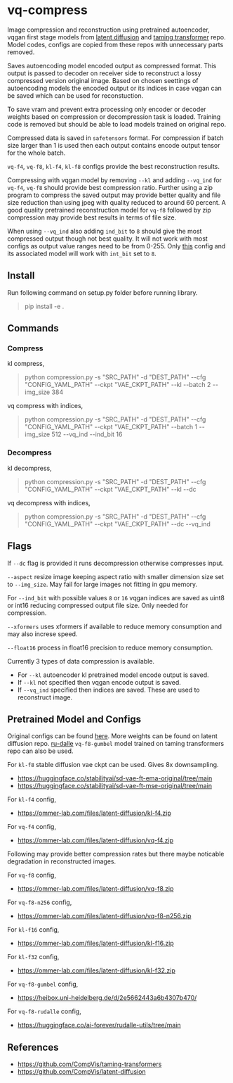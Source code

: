 # vq-compress

Image compression and reconstruction using pretrained autoencoder, vqgan first stage models from [latent diffusion](https://github.com/CompVis/latent-diffusion/tree/a506df5756472e2ebaf9078affdde2c4f1502cd4) and [taming transformer](https://github.com/CompVis/taming-transformers/tree/3ba01b241669f5ade541ce990f7650a3b8f65318) repo. Model codes, configs are copied from these repos with unnecessary parts removed.

Saves autoencoding model encoded output as compressed format. This output is passed to decoder on receiver side to reconstruct a lossy compressed version original image. Based on chosen seettings of autoencoding models the encoded output or its indices in case vqgan can be saved which can be used for reconstuction.

To save vram and prevent extra processing only encoder or decoder weights based on compression or decompression task is loaded. Training code is removed but should be able to load models trained on original repo. 

Compressed data is saved in `safetensors` format. For compression if batch size larger than 1 is used then each output contains encode output tensor for the whole batch.

`vq-f4`, `vq-f8`, `kl-f4`, `kl-f8` configs provide the best reconstruction results.

Compressing with vqgan model by removing `--kl` and adding `--vq_ind` for `vq-f4`, `vq-f8` should provide best compression ratio. Further using a zip program to compress the saved output may provide better quality and file size reduction than using jpeg with quality reduced to around 60 percent. A good quality pretrained reconstruction model for `vq-f8` followed by zip compression may provide best results in terms of file size.

When using `--vq_ind` also adding `ind_bit` to `8` should give the most compressed output though not best quality. It will not work with most configs as output value ranges need to be from 0-255. Only [this](https://github.com/quickgrid/vq-compress/tree/main/configs/vq-f8-n256) config and its associated model will work with `int_bit` set to `8`.

## Install 

Run following command on setup.py folder before running library.
> pip install -e .



## Commands

### Compress

kl compress,

> python compression.py -s "SRC_PATH" -d "DEST_PATH" --cfg "CONFIG_YAML_PATH" --ckpt "VAE_CKPT_PATH" --kl --batch 2 --img_size 384

vq compress with indices,

> python compression.py -s "SRC_PATH" -d "DEST_PATH" --cfg "CONFIG_YAML_PATH" --ckpt "VAE_CKPT_PATH" --batch 1 --img_size 512 --vq_ind --ind_bit 16


### Decompress

kl decompress,

> python compression.py -s "SRC_PATH" -d "DEST_PATH" --cfg "CONFIG_YAML_PATH" --ckpt "VAE_CKPT_PATH" --kl --dc

vq decompress with indices,

> python compression.py -s "SRC_PATH" -d "DEST_PATH" --cfg "CONFIG_YAML_PATH" --ckpt "VAE_CKPT_PATH" --dc --vq_ind


## Flags

If `--dc` flag is provided it runs decompression otherwise compresses input.

`--aspect` resize image keeping aspect ratio with smaller dimension size set to `--img_size`. May fail for large images not fitting in gpu memory.

For `--ind_bit` with possible values `8` or `16` vqgan indices are saved as uint8 or int16 reducing compressed output file size. Only needed for compression. 

`--xformers` uses xformers if available to reduce memory consumption and may also increse speed.

`--float16` process in float16 precision to reduce memory consumption. 

Currently 3 types of data compression is available. 
- For `--kl` autoencoder kl pretrained model encode output is saved.
- If `--kl` not specified then vqgan encode output is saved.
- If `--vq_ind` specified then indices are saved. These are used to reconstruct image.


## Pretrained Model and Configs

Original configs can be found [here](https://github.com/CompVis/latent-diffusion/tree/main/models/first_stage_models). More weights can be found on latent diffusion repo. [ru-dalle](https://github.com/ai-forever/ru-dalle/blob/1ab4e30ac14edd282e4abed57528eb97a9f2cb2e/rudalle/vae/__init__.py) `vq-f8-gumbel` model trained on taming transformers repo can also be used. 

For `kl-f8` stable diffusion vae ckpt can be used. Gives 8x downsampling.
- https://huggingface.co/stabilityai/sd-vae-ft-ema-original/tree/main
- https://huggingface.co/stabilityai/sd-vae-ft-mse-original/tree/main

For `kl-f4` config,
- https://ommer-lab.com/files/latent-diffusion/kl-f4.zip

For `vq-f4` config,
- https://ommer-lab.com/files/latent-diffusion/vq-f4.zip

Following may provide better compression rates but there maybe noticable degradation in reconstructed images.

For `vq-f8` config,
- https://ommer-lab.com/files/latent-diffusion/vq-f8.zip

For `vq-f8-n256` config,
- https://ommer-lab.com/files/latent-diffusion/vq-f8-n256.zip

For `kl-f16` config,
- https://ommer-lab.com/files/latent-diffusion/kl-f16.zip

For `kl-f32` config,
- https://ommer-lab.com/files/latent-diffusion/kl-f32.zip

For `vq-f8-gumbel` config, 
- https://heibox.uni-heidelberg.de/d/2e5662443a6b4307b470/

For `vq-f8-rudalle` config,
- https://huggingface.co/ai-forever/rudalle-utils/tree/main



## References

- https://github.com/CompVis/taming-transformers
- https://github.com/CompVis/latent-diffusion
